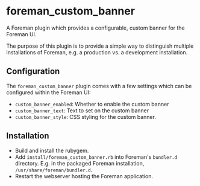 # foreman_custom_banner

A Foreman plugin which provides a configurable, custom banner for the Foreman UI.

The purpose of this plugin is to provide a simple way to distinguish multiple
installations of Foreman, e.g. a production vs. a development installation.

## Configuration

The ``foreman_custom_banner`` plugin comes with a few settings which can be configured
within the Foreman UI:

* ``custom_banner_enabled``: Whether to enable the custom banner
* ``custom_banner_text``: Text to set on the custom banner
* ``custom_banner_style``: CSS styling for the custom banner.

## Installation

* Build and install the rubygem.
* Add ``install/foreman_custom_banner.rb`` into Foreman's ``bundler.d`` directory.
  E.g. in the packaged Foreman installation, ``/usr/share/foreman/bundler.d``.
* Restart the webserver hosting the Foreman application.
